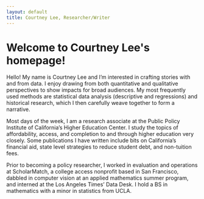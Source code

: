 ```yaml
---
layout: default
title: Courtney Lee, Researcher/Writer
---
```

# Welcome to Courtney Lee's homepage! 

Hello! My name is Courtney Lee and I’m interested in crafting stories with and from data. I enjoy drawing from both quantitative and qualitative perspectives to show impacts for broad audiences. My most frequently used methods are statistical data analysis (descriptive and regressions) and historical research, which I then carefully weave together to form a narrative.

Most days of the week, I am a research associate at the Public Policy Institute of California’s Higher Education Center. I study the topics of affordability, access, and completion to and through higher education very closely. Some publications I have written include bits on California’s financial aid, state level strategies to reduce student debt, and non-tuition fees.

Prior to becoming a policy researcher, I worked in evaluation and operations at ScholarMatch, a college access nonprofit based in San Francisco, dabbled in computer vision at an applied mathematics summer program, and interned at the Los Angeles Times’ Data Desk. I hold a BS in mathematics with a minor in statistics from UCLA.
